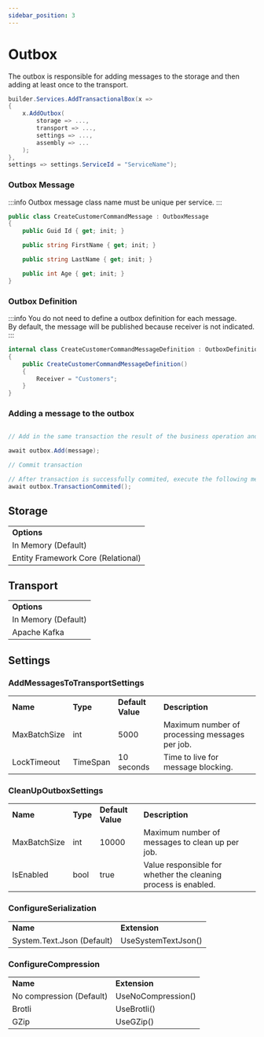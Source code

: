 ```yaml
---
sidebar_position: 3
---
```


# Outbox

The outbox is responsible for adding messages to the storage  and then adding at least once to the transport.

```csharp
builder.Services.AddTransactionalBox(x =>
{
    x.AddOutbox(
        storage => ...,
        transport => ...,
        settings => ...,
        assembly => ...
    );
},
settings => settings.ServiceId = "ServiceName");
```
### Outbox Message
:::info
Outbox message class name must be unique per service.
:::
```csharp
public class CreateCustomerCommandMessage : OutboxMessage
{
    public Guid Id { get; init; }

    public string FirstName { get; init; }

    public string LastName { get; init; }

    public int Age { get; init; }
}
```

### Outbox Definition
:::info
You do not need to define a outbox definition for each message.   
By default, the message will be published because receiver is not indicated.
:::
```csharp
internal class CreateCustomerCommandMessageDefinition : OutboxDefinition<CreateCustomerCommandMessage>
{
    public CreateCustomerCommandMessageDefinition() 
    {
        Receiver = "Customers";
    }
}

```

### Adding a message to the outbox

```csharp

// Add in the same transaction the result of the business operation and message to outbox

await outbox.Add(message);

// Commit transaction

// After transaction is successfully commited, execute the following method
await outbox.TransactionCommited();

```

## Storage

<table>
  <tr>
    <td><b>Options</b></td>
  </tr>
  <tr>
    <td>In Memory (Default)</td>
  </tr>
    <tr>
    <td>Entity Framework Core (Relational)</td>
  </tr>
</table>

## Transport

<table>
  <tr>
    <td><b>Options</b></td>
  </tr>
  <tr>
    <td>In Memory (Default)</td>
  </tr>
    <tr>
    <td>Apache Kafka </td>
  </tr>
</table>

## Settings

### AddMessagesToTransportSettings

<table>
  <tr>
    <td><b>Name</b></td>
    <td><b>Type</b></td>
    <td><b>Default Value</b></td>
    <td><b>Description</b></td>
  </tr>
  <tr>
    <td>MaxBatchSize</td>
    <td>int</td>
    <td>5000</td>
    <td>Maximum number of processing messages per job.</td>
  </tr>
    <tr>
    <td>LockTimeout</td>
    <td>TimeSpan</td>
    <td>10 seconds</td>
    <td>Time to live for message blocking.</td>
  </tr>
</table>

### CleanUpOutboxSettings
<table>
  <tr>
    <td><b>Name</b></td>
    <td><b>Type</b></td>
    <td><b>Default Value</b></td>
    <td><b>Description</b></td>
  </tr>
  <tr>
    <td>MaxBatchSize</td>
    <td>int</td>
    <td>10000</td>
    <td>Maximum number of messages to clean up per job.</td>
  </tr>
    <tr>
    <td>IsEnabled</td>
    <td>bool</td>
    <td>true</td>
    <td>Value responsible for whether the cleaning process is enabled.</td>
  </tr>
</table>

### ConfigureSerialization

<table>
  <tr>
    <td><b>Name</b></td>
    <td><b>Extension</b></td>
  </tr>
  <tr>
    <td>System.Text.Json (Default)</td>
    <td>UseSystemTextJson()</td>
  </tr>
</table>

### ConfigureCompression

<table>
  <tr>
    <td><b>Name</b></td>
    <td><b>Extension</b></td>
  </tr>
  <tr>
    <td>No compression (Default)</td>
    <td>UseNoCompression()</td>
  </tr>
  <tr>
    <td>Brotli</td>
    <td>UseBrotli()</td>
  </tr>
  <tr>
    <td>GZip</td>
    <td>UseGZip()</td>
  </tr>
</table>
